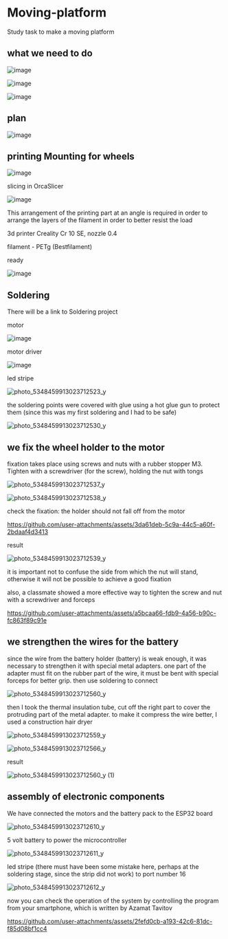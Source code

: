 # Moving-platform
Study task to make a moving platform  

## what we need to do  

![image](https://github.com/user-attachments/assets/4cdbc866-2583-4fa4-b30c-5100ff3820a2)  

![image](https://github.com/user-attachments/assets/1f9707b3-c7b8-4dfc-9aef-639c62460302)  

![image](https://github.com/user-attachments/assets/1185620e-b09a-4d51-82e7-01dd3f157313)  

## plan  

![image](https://github.com/user-attachments/assets/0d1998b3-3c4b-47ad-9d44-9f4fe546c8ff)  

## printing Mounting for wheels  

![image](https://github.com/user-attachments/assets/99fd69e9-7b81-42a0-af82-7516121e80e4)  

slicing in OrcaSlicer  

![image](https://github.com/user-attachments/assets/408967e6-3dec-4336-880f-09c5ad0a1541)  

This arrangement of the printing part at an angle is required in order to arrange the layers of the filament in order to better resist the load  

3d printer Creality Cr 10 SE, nozzle 0.4  

filament - PETg (Bestfilament)  

ready  

![image](https://github.com/user-attachments/assets/06d7c4f5-35fc-458c-b169-370212371d84)  

## Soldering  

There will be a link to Soldering project  

motor  

![image](https://github.com/user-attachments/assets/74ed58be-c2c8-4a4a-b8fa-170e8ce3c2bb)  

motor driver  

![image](https://github.com/user-attachments/assets/6d6086ee-b66e-4712-9fcd-ae273e7e0aa5)  

led stripe

![photo_5348459913023712523_y](https://github.com/user-attachments/assets/1f889f84-aed9-4bbf-b795-7ecb1db61dc1)  

the soldering points were covered with glue using a hot glue gun to protect them (since this was my first soldering and I had to be safe)  

![photo_5348459913023712530_y](https://github.com/user-attachments/assets/fcaa5970-10e5-49e2-a5f0-576ec9c71dbc)  

## we fix the wheel holder to the motor  

fixation takes place using screws and nuts with a rubber stopper M3. Tighten with a screwdriver (for the screw), holding the nut with tongs  

![photo_5348459913023712537_y](https://github.com/user-attachments/assets/95f96d5e-7332-47d3-bd06-610c23260feb)  

![photo_5348459913023712538_y](https://github.com/user-attachments/assets/c0277d01-49e9-4217-8c2c-4d233741ae52)  

check the fixation: the holder should not fall off from the motor  



https://github.com/user-attachments/assets/3da61deb-5c9a-44c5-a60f-2bdaaf4d3413  

result  

![photo_5348459913023712539_y](https://github.com/user-attachments/assets/b1597090-0d59-44cd-aeb4-a991f29a4119)  

it is important not to confuse the side from which the nut will stand, otherwise it will not be possible to achieve a good fixation  

also, a classmate showed a more effective way to tighten the screw and nut with a screwdriver and forceps  



https://github.com/user-attachments/assets/a5bcaa66-fdb9-4a56-b90c-fc863f89c91e  

## we strengthen the wires for the battery  

since the wire from the battery holder (battery) is weak enough, it was necessary to strengthen it with special metal adapters. one part of the adapter must fit on the rubber part of the wire, it must be bent with special forceps for better grip. then use soldering to connect  

![photo_5348459913023712560_y](https://github.com/user-attachments/assets/de8c638b-5c4f-40b2-8000-1a1536825e4f)  

then I took the thermal insulation tube, cut off the right part to cover the protruding part of the metal adapter. to make it compress the wire better, I used a construction hair dryer  

![photo_5348459913023712559_y](https://github.com/user-attachments/assets/10e14b68-2728-4f06-a759-e071f276e266)  

![photo_5348459913023712566_y](https://github.com/user-attachments/assets/4609885f-36ce-48cc-b617-d1e3470885a0)  

result  

![photo_5348459913023712560_y (1)](https://github.com/user-attachments/assets/893ac660-2a98-4f6e-9c6e-2bf159684a24)  

## assembly of electronic components  

We have connected the motors and the battery pack to the ESP32 board

![photo_5348459913023712610_y](https://github.com/user-attachments/assets/7e3d94fa-23c3-45c8-a89b-130a2fb0a463)  

5 volt battery to power the microcontroller 

![photo_5348459913023712611_y](https://github.com/user-attachments/assets/f9562d30-2bd5-4b57-b9b0-b343ab4cdd70)  

led stripe (there must have been some mistake here, perhaps at the soldering stage, since the strip did not work)  to port number 16  

![photo_5348459913023712612_y](https://github.com/user-attachments/assets/912e6a47-5539-4bda-baae-aea9051b620a)  

now you can check the operation of the system by controlling the program from your smartphone, which is written by Azamat Tavitov  



https://github.com/user-attachments/assets/2fefd0cb-a193-42c6-81dc-f85d08bf1cc4  

































